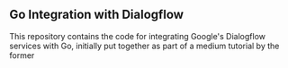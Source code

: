 ## Go Integration with Dialogflow
This repository contains the code for integrating Google's Dialogflow services with Go, initially put together as part of a medium tutorial by the former